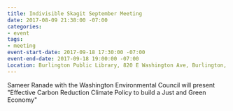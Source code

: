 ```yaml
---
title: Indivisible Skagit September Meeting
date: 2017-08-09 21:38:00 -07:00
categories:
- event
tags:
- meeting
event-start-date: 2017-09-18 17:30:00 -07:00
event-end-date: 2017-09-18 19:00:00 -07:00
Location: Burlington Public Library, 820 E Washington Ave, Burlington, WA 98233, USA
---
```


Sameer Ranade with the Washington Environmental Council will present "Effective Carbon Reduction Climate Policy to build a Just and Green Economy"